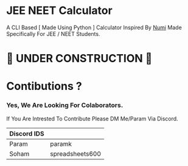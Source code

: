 # JEE NEET Calculator
A CLI Based [ Made Using Python ] Calculator Inspired By [Numi](https://numi.app/) Made Specifically For JEE / NEET Students.

# 🚧 UNDER CONSTRUCTION 🚧

# Contibutions ?
### Yes, We Are Looking For Colaborators.

If You Are Intrested To Contribute Please DM Me/Param Via Discord.

|Discord IDS | |
|--|--|
| Param | paramk  |
| Soham |spreadsheets600|


